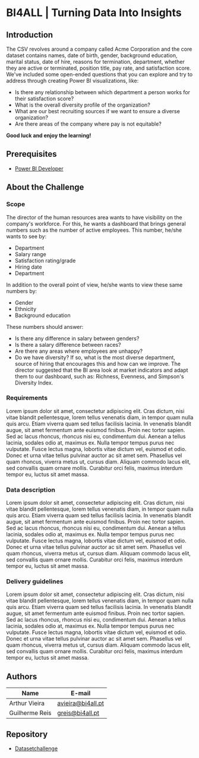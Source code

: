 # BI4ALL | Turning Data Into Insights

## Introduction 
The CSV revolves around a company called Acme Corporation and the core dataset contains names, date of birth, gender, background education, marital status, date of hire, reasons for termination, department, whether they are active or terminated, position title, pay rate, and satisfaction score.
We've included some open-ended questions that you can explore and try to address through creating Power BI visualizations, like:
- Is there any relationship between which department a person works for their satisfaction score?
- What is the overall diversity profile of the organization?
- What are our best recruiting sources if we want to ensure a diverse organization?
- Are there areas of the company where pay is not equitable?

**Good luck and enjoy the learning!**

## Prerequisites
- [Power BI Developer](https://www.microsoft.com/store/productId/9NTXR16HNW1T)

## About the Challenge
### Scope
The director of the human resources area wants to have visibility on the company's workforce. For this, he wants a dashboard that brings general numbers such as the number of active employees. This number, he/she wants to see by:
- Department
- Salary range
- Satisfaction rating/grade
- Hiring date
- Department

In addition to the overall point of view, he/she wants to view these same numbers by:
- Gender
- Ethnicity 
- Background education

These numbers should answer:
- Is there any difference in salary between genders?
- Is there a salary difference between races?
- Are there any areas where employees are unhappy?
- Do we have diversity? If so, what is the most diverse department, source of hiring that encourages this and how can we improve. The director suggested that the BI area look at market indicators and adapt them to our dashboard, such as: Richness, Evenness, and Simpson's Diversity Index.

### Requirements
Lorem ipsum dolor sit amet, consectetur adipiscing elit. Cras dictum, nisi vitae blandit pellentesque, lorem tellus venenatis diam, in tempor quam nulla quis arcu. Etiam viverra quam sed tellus facilisis lacinia. In venenatis blandit augue, sit amet fermentum ante euismod finibus. Proin nec tortor sapien. Sed ac lacus rhoncus, rhoncus nisi eu, condimentum dui. Aenean a tellus lacinia, sodales odio at, maximus ex. Nulla tempor tempus purus nec vulputate. Fusce lectus magna, lobortis vitae dictum vel, euismod et odio. Donec et urna vitae tellus pulvinar auctor ac sit amet sem. Phasellus vel quam rhoncus, viverra metus ut, cursus diam. Aliquam commodo lacus elit, sed convallis quam ornare mollis. Curabitur orci felis, maximus interdum tempor eu, luctus sit amet massa.

### Data description
Lorem ipsum dolor sit amet, consectetur adipiscing elit. Cras dictum, nisi vitae blandit pellentesque, lorem tellus venenatis diam, in tempor quam nulla quis arcu. Etiam viverra quam sed tellus facilisis lacinia. In venenatis blandit augue, sit amet fermentum ante euismod finibus. Proin nec tortor sapien. Sed ac lacus rhoncus, rhoncus nisi eu, condimentum dui. Aenean a tellus lacinia, sodales odio at, maximus ex. Nulla tempor tempus purus nec vulputate. Fusce lectus magna, lobortis vitae dictum vel, euismod et odio. Donec et urna vitae tellus pulvinar auctor ac sit amet sem. Phasellus vel quam rhoncus, viverra metus ut, cursus diam. Aliquam commodo lacus elit, sed convallis quam ornare mollis. Curabitur orci felis, maximus interdum tempor eu, luctus sit amet massa.

### Delivery guidelines
Lorem ipsum dolor sit amet, consectetur adipiscing elit. Cras dictum, nisi vitae blandit pellentesque, lorem tellus venenatis diam, in tempor quam nulla quis arcu. Etiam viverra quam sed tellus facilisis lacinia. In venenatis blandit augue, sit amet fermentum ante euismod finibus. Proin nec tortor sapien. Sed ac lacus rhoncus, rhoncus nisi eu, condimentum dui. Aenean a tellus lacinia, sodales odio at, maximus ex. Nulla tempor tempus purus nec vulputate. Fusce lectus magna, lobortis vitae dictum vel, euismod et odio. Donec et urna vitae tellus pulvinar auctor ac sit amet sem. Phasellus vel quam rhoncus, viverra metus ut, cursus diam. Aliquam commodo lacus elit, sed convallis quam ornare mollis. Curabitur orci felis, maximus interdum tempor eu, luctus sit amet massa.

## Authors
| Name | E-mail |
|----------|--------|
| Arthur Vieira | avieira@bi4all.pt |
| Guilherme Reis | greis@bi4all.pt |

## Repository
- [Datasetchallenge](https://github.com/arthurroco/datasetchallange)

